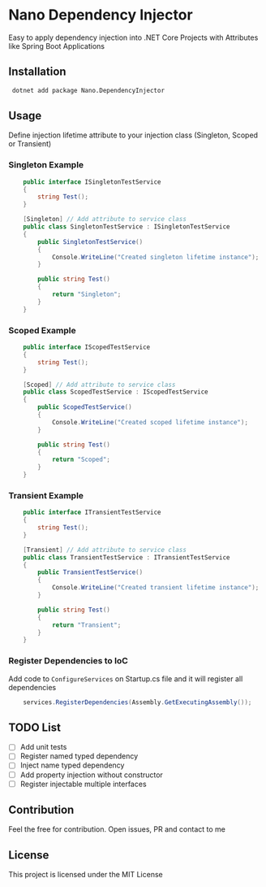 # Nano Dependency Injector

Easy to apply dependency injection into .NET Core Projects with Attributes like Spring Boot Applications

## Installation

```bash
 dotnet add package Nano.DependencyInjector
```

## Usage

Define injection lifetime attribute to your injection class (Singleton, Scoped or Transient)

### Singleton Example

```cs
    public interface ISingletonTestService
    {
        string Test();
    }

    [Singleton] // Add attribute to service class
    public class SingletonTestService : ISingletonTestService
    {
        public SingletonTestService()
        {
            Console.WriteLine("Created singleton lifetime instance");
        }

        public string Test()
        {
            return "Singleton";
        }
    }
```

### Scoped Example

```cs
    public interface IScopedTestService
    {
        string Test();
    }

    [Scoped] // Add attribute to service class
    public class ScopedTestService : IScopedTestService
    {
        public ScopedTestService()
        {
            Console.WriteLine("Created scoped lifetime instance");
        }

        public string Test()
        {
            return "Scoped";
        }
    }
```

### Transient Example

```cs
    public interface ITransientTestService
    {
        string Test();
    }

    [Transient] // Add attribute to service class
    public class TransientTestService : ITransientTestService
    {
        public TransientTestService()
        {
            Console.WriteLine("Created transient lifetime instance");
        }

        public string Test()
        {
            return "Transient";
        }
    }
```

### Register Dependencies to IoC

Add code to ```ConfigureServices``` on Startup.cs file and it will register all dependencies

```cs
    services.RegisterDependencies(Assembly.GetExecutingAssembly());
```

## TODO List

* [ ] Add unit tests
* [ ] Register named typed dependency
* [ ] Inject name typed dependency
* [ ] Add property injection without constructor
* [ ] Register injectable multiple interfaces

## Contribution

Feel the free for contribution. Open issues, PR and contact to me

## License

This project is licensed under the MIT License
